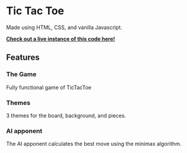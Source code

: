 # Tic Tac Toe
Made using HTML, CSS, and vanilla Javascript.

**[Check out a live instance of this code here!](https://sethcatts.github.io/TicTacToe/)**

## Features
### The Game
Fully functional game of TicTacToe
### Themes
3 themes for the board, background, and pieces.
### AI apponent  
The AI apponent calculates the best move using the minimax algorithm. 
